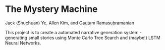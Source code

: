 # The Mystery Machine

Jack (Shuchuan) Ye, Allen Kim, and Gautam Ramasubramanian

This project is to create a automated narrative generation system - generating small stories using Monte Carlo Tree Search and (maybe!) LSTM Neural Networks.
